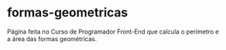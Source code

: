 # formas-geometricas
Página feita no Curso de Programador Front-End que calcula o perímetro e a área das formas geométricas.
